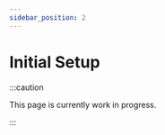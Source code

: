 ```yaml
---
sidebar_position: 2
---
```


# Initial Setup

:::caution

This page is currently work in progress.

:::
